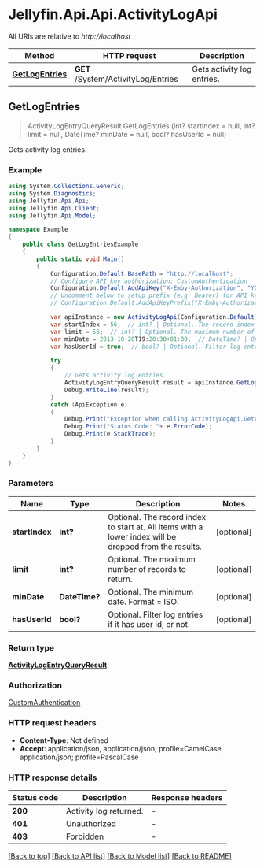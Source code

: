 # Jellyfin.Api.Api.ActivityLogApi

All URIs are relative to *http://localhost*

Method | HTTP request | Description
------------- | ------------- | -------------
[**GetLogEntries**](ActivityLogApi.md#getlogentries) | **GET** /System/ActivityLog/Entries | Gets activity log entries.



## GetLogEntries

> ActivityLogEntryQueryResult GetLogEntries (int? startIndex = null, int? limit = null, DateTime? minDate = null, bool? hasUserId = null)

Gets activity log entries.

### Example

```csharp
using System.Collections.Generic;
using System.Diagnostics;
using Jellyfin.Api.Api;
using Jellyfin.Api.Client;
using Jellyfin.Api.Model;

namespace Example
{
    public class GetLogEntriesExample
    {
        public static void Main()
        {
            Configuration.Default.BasePath = "http://localhost";
            // Configure API key authorization: CustomAuthentication
            Configuration.Default.AddApiKey("X-Emby-Authorization", "YOUR_API_KEY");
            // Uncomment below to setup prefix (e.g. Bearer) for API key, if needed
            // Configuration.Default.AddApiKeyPrefix("X-Emby-Authorization", "Bearer");

            var apiInstance = new ActivityLogApi(Configuration.Default);
            var startIndex = 56;  // int? | Optional. The record index to start at. All items with a lower index will be dropped from the results. (optional) 
            var limit = 56;  // int? | Optional. The maximum number of records to return. (optional) 
            var minDate = 2013-10-20T19:20:30+01:00;  // DateTime? | Optional. The minimum date. Format = ISO. (optional) 
            var hasUserId = true;  // bool? | Optional. Filter log entries if it has user id, or not. (optional) 

            try
            {
                // Gets activity log entries.
                ActivityLogEntryQueryResult result = apiInstance.GetLogEntries(startIndex, limit, minDate, hasUserId);
                Debug.WriteLine(result);
            }
            catch (ApiException e)
            {
                Debug.Print("Exception when calling ActivityLogApi.GetLogEntries: " + e.Message );
                Debug.Print("Status Code: "+ e.ErrorCode);
                Debug.Print(e.StackTrace);
            }
        }
    }
}
```

### Parameters


Name | Type | Description  | Notes
------------- | ------------- | ------------- | -------------
 **startIndex** | **int?**| Optional. The record index to start at. All items with a lower index will be dropped from the results. | [optional] 
 **limit** | **int?**| Optional. The maximum number of records to return. | [optional] 
 **minDate** | **DateTime?**| Optional. The minimum date. Format &#x3D; ISO. | [optional] 
 **hasUserId** | **bool?**| Optional. Filter log entries if it has user id, or not. | [optional] 

### Return type

[**ActivityLogEntryQueryResult**](ActivityLogEntryQueryResult.md)

### Authorization

[CustomAuthentication](../README.md#CustomAuthentication)

### HTTP request headers

- **Content-Type**: Not defined
- **Accept**: application/json, application/json; profile=CamelCase, application/json; profile=PascalCase


### HTTP response details
| Status code | Description | Response headers |
|-------------|-------------|------------------|
| **200** | Activity log returned. |  -  |
| **401** | Unauthorized |  -  |
| **403** | Forbidden |  -  |

[[Back to top]](#)
[[Back to API list]](../README.md#documentation-for-api-endpoints)
[[Back to Model list]](../README.md#documentation-for-models)
[[Back to README]](../README.md)

